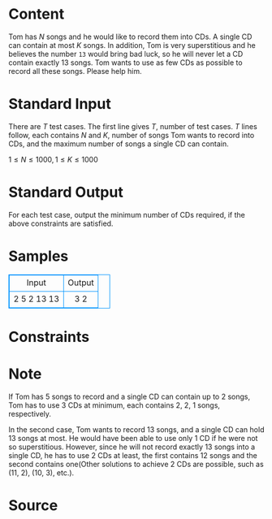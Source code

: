 
# Content

Tom has $N$ songs and he would like to record them into CDs. A single CD can contain at most $K$ songs. In addition, Tom is very superstitious and he believes the number `13` would bring bad luck, so he will never let a CD contain exactly $13$ songs. Tom wants to use as few CDs as possible to record all these songs. Please help him.

# Standard Input

There are $T$ test cases. The first line gives $T$, number of test cases. $T$ lines follow, each contains $N$ and $K$, number of songs Tom wants to record into CDs, and the maximum number of songs a single CD can contain.

$1 \leq N \leq 1000, 1 \leq K \leq 1000$

# Standard Output

For each test case, output the minimum number of CDs required, if the above constraints are satisfied.

# Samples

<style>
        table,table tr th, table tr td { border:1px solid #0094ff; }
        table { width: 200px; min-height: 25px; line-height: 25px; text-align: center; border-collapse: collapse;}   
    </style>
<table>
	<tr>
		<td>Input</td>
		<td>Output</td>
	</tr>
<tr><td>2
5 2
13 13</td><td>3
2</td></tr></table>


# Constraints



# Note

If Tom has $5$ songs to record and a single CD can contain up to $2$ songs, Tom has to use $3$ CDs at minimum, each contains $2$, $2$, $1$ songs, respectively.

In the second case, Tom wants to record $13$ songs, and a single CD can hold $13$ songs at most. He would have been able to use only $1$ CD if he were not so superstitious. However, since he will not record exactly $13$ songs into a single CD, he has to use $2$ CDs at least, the first contains $12$ songs and the second contains one(Other solutions to achieve $2$ CDs are possible, such as ($11$, $2$), ($10$, $3$), etc.).

# Source


